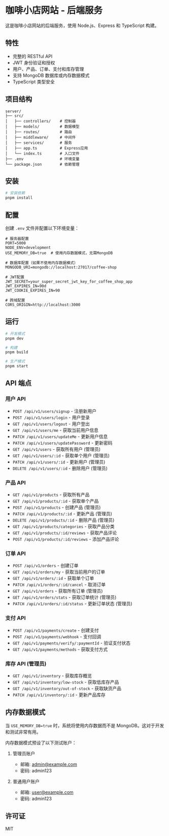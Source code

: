 # 咖啡小店网站 - 后端服务

这是咖啡小店网站的后端服务，使用 Node.js、Express 和 TypeScript 构建。

## 特性

- 完整的 RESTful API
- JWT 身份验证和授权
- 用户、产品、订单、支付和库存管理
- 支持 MongoDB 数据库或内存数据模式
- TypeScript 类型安全

## 项目结构

```
server/
├── src/
│   ├── controllers/    # 控制器
│   ├── models/         # 数据模型
│   ├── routes/         # 路由
│   ├── middleware/     # 中间件
│   ├── services/       # 服务
│   ├── app.ts          # Express应用
│   └── index.ts        # 入口文件
├── .env                # 环境变量
└── package.json        # 依赖管理
```

## 安装

```bash
# 安装依赖
pnpm install
```

## 配置

创建 `.env` 文件并配置以下环境变量：

```
# 服务器配置
PORT=5000
NODE_ENV=development
USE_MEMORY_DB=true  # 使用内存数据模式，无需MongoDB

# 数据库配置（如果不使用内存数据模式）
MONGODB_URI=mongodb://localhost:27017/coffee-shop

# JWT配置
JWT_SECRET=your_super_secret_jwt_key_for_coffee_shop_app
JWT_EXPIRES_IN=90d
JWT_COOKIE_EXPIRES_IN=90

# 跨域配置
CORS_ORIGIN=http://localhost:3000
```

## 运行

```bash
# 开发模式
pnpm dev

# 构建
pnpm build

# 生产模式
pnpm start
```

## API 端点

### 用户 API

- `POST /api/v1/users/signup` - 注册新用户
- `POST /api/v1/users/login` - 用户登录
- `GET /api/v1/users/logout` - 用户登出
- `GET /api/v1/users/me` - 获取当前用户信息
- `PATCH /api/v1/users/updateMe` - 更新用户信息
- `PATCH /api/v1/users/updatePassword` - 更新密码
- `GET /api/v1/users` - 获取所有用户 (管理员)
- `GET /api/v1/users/:id` - 获取单个用户 (管理员)
- `PATCH /api/v1/users/:id` - 更新用户 (管理员)
- `DELETE /api/v1/users/:id` - 删除用户 (管理员)

### 产品 API

- `GET /api/v1/products` - 获取所有产品
- `GET /api/v1/products/:id` - 获取单个产品
- `POST /api/v1/products` - 创建产品 (管理员)
- `PATCH /api/v1/products/:id` - 更新产品 (管理员)
- `DELETE /api/v1/products/:id` - 删除产品 (管理员)
- `GET /api/v1/products/categories` - 获取产品分类
- `GET /api/v1/products/:id/reviews` - 获取产品评论
- `POST /api/v1/products/:id/reviews` - 添加产品评论

### 订单 API

- `POST /api/v1/orders` - 创建订单
- `GET /api/v1/orders/my` - 获取当前用户的订单
- `GET /api/v1/orders/:id` - 获取单个订单
- `PATCH /api/v1/orders/:id/cancel` - 取消订单
- `GET /api/v1/orders` - 获取所有订单 (管理员)
- `GET /api/v1/orders/stats` - 获取订单统计 (管理员)
- `PATCH /api/v1/orders/:id/status` - 更新订单状态 (管理员)

### 支付 API

- `POST /api/v1/payments/create` - 创建支付
- `POST /api/v1/payments/webhook` - 支付回调
- `GET /api/v1/payments/verify/:paymentId` - 验证支付状态
- `GET /api/v1/payments/methods` - 获取支付方式

### 库存 API (管理员)

- `GET /api/v1/inventory` - 获取库存概览
- `GET /api/v1/inventory/low-stock` - 获取低库存产品
- `GET /api/v1/inventory/out-of-stock` - 获取缺货产品
- `PATCH /api/v1/inventory/:id` - 更新产品库存

## 内存数据模式

当 `USE_MEMORY_DB=true` 时，系统将使用内存数据而不是 MongoDB。这对于开发和测试非常有用。

内存数据模式预设了以下测试账户：

1. 管理员账户

   - 邮箱: admin@example.com
   - 密码: admin123

2. 普通用户账户
   - 邮箱: user@example.com
   - 密码: admin123

## 许可证

MIT
